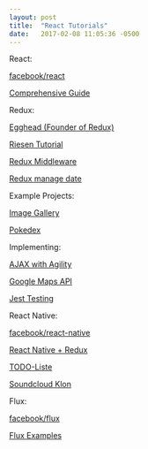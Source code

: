 ```yaml
--- 
layout: post 
title:  "React Tutorials" 
date:   2017-02-08 11:05:36 -0500  
---
```


<p>React:</p>
<div>
<p><a href='https://facebook.github.io/react/'>facebook/react</a></p>

<p><a href='https://tylermcginnis.com/reactjs-tutorial-a-comprehensive-guide-to-building-apps-with-react/'>Comprehensive Guide</a>

</div>

<p>Redux:</p>
<div>
  <p><a href='https://egghead.io/courses/getting-started-with-redux'>Egghead (Founder of Redux)</a>

  <p><a href='http://teropa.info/blog/2015/09/10/full-stack-redux-tutorial.html'>Riesen Tutorial</a>

  <p><a href='https://www.codementor.io/vkarpov/beginner-s-guide-to-redux-middleware-du107uyud'>Redux Middleware</a>

  <p><a href='https://www.codementor.io/vijayst/react-app-with-redux-to-manage-data-flows-du10884g9'>Redux manage date</a>
  
</div>

<p>Example Projects:</p>
<div>
  <p><a href='https://www.codementor.io/christiannwamba/build-a-react-image-gallery-with-cloudinary-xh1cekno3'>Image Gallery</a></p>

  <p><a href='https://www.codementor.io/bhargavponnapalli/building-a-pokedex-with-react-1-gdxwr8wee'>Pokedex</a></p>

</div>

<p>Implementing:</p>
<div>
  <p><a href='https://www.codementor.io/rowland/handling-ajax-in-your-react-application-with-agility-0-du10866vz'>AJAX with Agility</a></p>

  <p><a href='https://www.codementor.io/thomastuts/integrate-google-maps-api-react-refs-du10842zd'>Google Maps API</a></p>

  <p><a href='https://www.codementor.io/pkodmad/dom-testing-react-application-jest-k4ll4f8sd'>Jest Testing</a></p>

</div>

<p>React Native:</p>
<div>
  <p><a href='http://facebook.github.io/react-native/'>facebook/react-native</a></p>

  <p><a href='http://www.reactnative.com/getting-started-with-react-native-and-redux/'>React Native + Redux</a></p>

  <p><a href='http://blog.thebakery.io/todomvc-with-react-native-and-redux/'>TODO-Liste</a></p>

  <p><a href='https://wiredcraft.com/blog/native-soundcloud-android-app/'>Soundcloud Klon</a></p>

</div>

<p>Flux:</p>
<div>
  <p><a href='https://facebook.github.io/flux/'>facebook/flux</a></p>

  <p><a href='https://github.com/facebook/flux/tree/master/examples'>Flux Examples</a></p>
  
</div>
